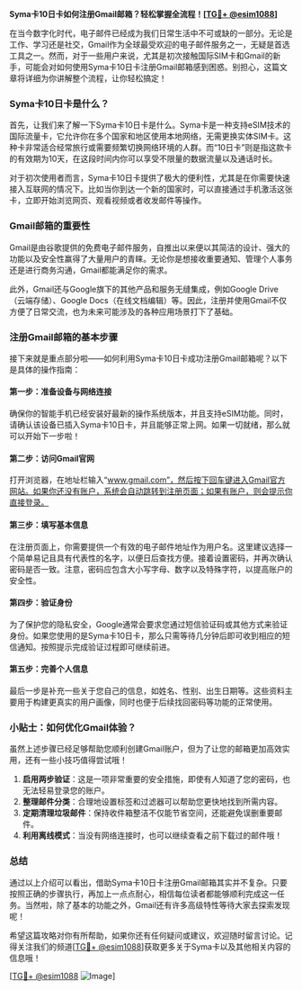 **Syma卡10日卡如何注册Gmail邮箱？轻松掌握全流程！[[TG💪+ @esim1088](https://t.me/s/esim1088)]**

在当今数字化时代，电子邮件已经成为我们日常生活中不可或缺的一部分。无论是工作、学习还是社交，Gmail作为全球最受欢迎的电子邮件服务之一，无疑是首选工具之一。然而，对于一些用户来说，尤其是初次接触国际SIM卡和Gmail的新手，可能会对如何使用Syma卡10日卡注册Gmail邮箱感到困惑。别担心，这篇文章将详细为你讲解整个流程，让你轻松搞定！

### Syma卡10日卡是什么？

首先，让我们来了解一下Syma卡10日卡是什么。Syma卡是一种支持eSIM技术的国际流量卡，它允许你在多个国家和地区使用本地网络，无需更换实体SIM卡。这种卡非常适合经常旅行或需要频繁切换网络环境的人群。而“10日卡”则是指这款卡的有效期为10天，在这段时间内你可以享受不限量的数据流量以及通话时长。

对于初次使用者而言，Syma卡10日卡提供了极大的便利性，尤其是在你需要快速接入互联网的情况下。比如当你到达一个新的国家时，可以直接通过手机激活这张卡，立即开始浏览网页、观看视频或者收发邮件等操作。

### Gmail邮箱的重要性

Gmail是由谷歌提供的免费电子邮件服务，自推出以来便以其简洁的设计、强大的功能以及安全性赢得了大量用户的青睐。无论你是想接收重要通知、管理个人事务还是进行商务沟通，Gmail都能满足你的需求。

此外，Gmail还与Google旗下的其他产品和服务无缝集成，例如Google Drive（云端存储）、Google Docs（在线文档编辑）等。因此，注册并使用Gmail不仅方便了日常交流，也为未来可能涉及的各种应用场景打下了基础。

### 注册Gmail邮箱的基本步骤

接下来就是重点部分啦——如何利用Syma卡10日卡成功注册Gmail邮箱呢？以下是具体的操作指南：

#### 第一步：准备设备与网络连接
确保你的智能手机已经安装好最新的操作系统版本，并且支持eSIM功能。同时，请确认该设备已插入Syma卡10日卡，并且能够正常上网。如果一切就绪，那么就可以开始下一步啦！

#### 第二步：访问Gmail官网
打开浏览器，在地址栏输入“www.gmail.com”，然后按下回车键进入Gmail官方网站。如果你还没有账户，系统会自动跳转到注册页面；如果有账户，则会提示你直接登录。

#### 第三步：填写基本信息
在注册页面上，你需要提供一个有效的电子邮件地址作为用户名。这里建议选择一个简单易记且具有代表性的名字，以便日后查找方便。接着设置密码，并再次确认密码是否一致。注意，密码应包含大小写字母、数字以及特殊字符，以提高账户的安全性。

#### 第四步：验证身份
为了保护您的隐私安全，Google通常会要求您通过短信验证码或其他方式来验证身份。如果您使用的是Syma卡10日卡，那么只需等待几分钟后即可收到相应的短信通知。按照提示完成验证过程即可继续前进。

#### 第五步：完善个人信息
最后一步是补充一些关于您自己的信息，如姓名、性别、出生日期等。这些资料主要用于构建更真实的用户画像，同时也便于后续找回密码等功能的正常使用。

### 小贴士：如何优化Gmail体验？
虽然上述步骤已经足够帮助您顺利创建Gmail账户，但为了让您的邮箱更加高效实用，还有一些小技巧值得尝试哦！

1. **启用两步验证**：这是一项非常重要的安全措施，即使有人知道了您的密码，也无法轻易登录您的账户。
2. **整理邮件分类**：合理地设置标签和过滤器可以帮助您更快地找到所需内容。
3. **定期清理垃圾邮件**：保持收件箱整洁不仅能节省空间，还能避免误删重要邮件。
4. **利用离线模式**：当没有网络连接时，也可以继续查看之前下载过的邮件哦！

### 总结

通过以上介绍可以看出，借助Syma卡10日卡注册Gmail邮箱其实并不复杂。只要按照正确的步骤执行，再加上一点点耐心，相信每位读者都能够顺利完成这一任务。当然啦，除了基本的功能之外，Gmail还有许多高级特性等待大家去探索发现呢！

希望这篇攻略对你有所帮助，如果你还有任何疑问或建议，欢迎随时留言讨论。记得关注我们的频道[[TG💪+ @esim1088](https://t.me/s/esim1088)]获取更多关于Syma卡以及其他相关内容的信息哦！

[[TG💪+ @esim1088](https://t.me/s/esim1088) ![Image](https://i.postimg.cc/4NQfJmqS/Snipaste-2025-05-13-00-14-12.png)]